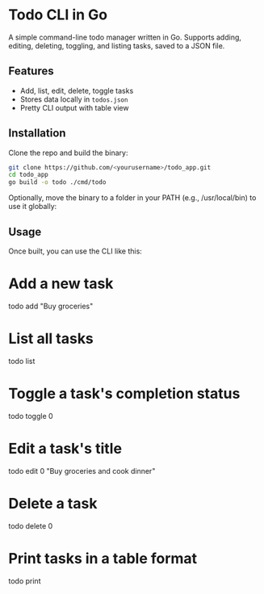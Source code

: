 
# Todo CLI in Go

A simple command-line todo manager written in Go.
Supports adding, editing, deleting, toggling, and listing tasks, saved to a JSON file.

## Features
- Add, list, edit, delete, toggle tasks
- Stores data locally in `todos.json`
- Pretty CLI output with table view

## Installation
Clone the repo and build the binary:
```bash
git clone https://github.com/<yourusername>/todo_app.git
cd todo_app
go build -o todo ./cmd/todo
```
Optionally, move the binary to a folder in your PATH (e.g., /usr/local/bin) to use it globally:

## Usage
Once built, you can use the CLI like this:
# Add a new task
todo add "Buy groceries"
# List all tasks
todo list
# Toggle a task's completion status
todo toggle 0
# Edit a task's title
todo edit 0 "Buy groceries and cook dinner"
# Delete a task
todo delete 0

# Print tasks in a table format
todo print
